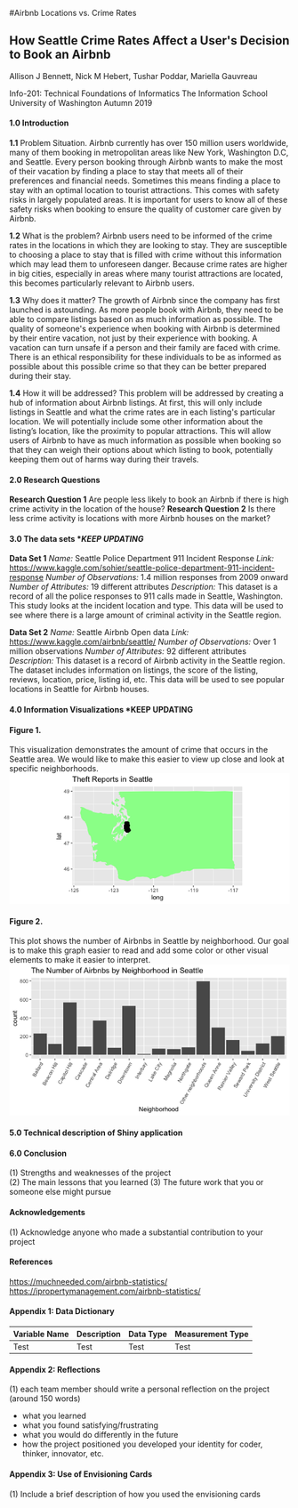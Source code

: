 #Airbnb Locations vs. Crime Rates
## How Seattle Crime Rates Affect a User's Decision to Book an Airbnb
Allison J Bennett, Nick M Hebert, Tushar Poddar, Mariella Gauvreau

Info-201: Technical Foundations of Informatics
The Information School
University of Washington
Autumn 2019

#### 1.0 Introduction
  **1.1** Problem Situation.
  Airbnb currently has over 150 million users worldwide, many of them booking in metropolitan areas like New York, Washington D.C, and Seattle. Every person booking through Airbnb wants to make the most of their vacation by finding a place to stay that meets all of their preferences and financial needs. Sometimes this means finding a place to stay with an optimal location to tourist attractions. This comes with safety risks in largely populated areas. It is important for users to know all of these safety risks when booking to ensure the quality of customer care given by Airbnb.

  **1.2** What is the problem?
  Airbnb users need to be informed of the crime rates in the locations in which they are looking to stay. They are susceptible to choosing a place to stay that is filled with crime without this information which may lead them to unforeseen danger. Because crime rates are higher in big cities, especially in areas where many tourist attractions are located, this becomes particularly relevant to Airbnb users.

  **1.3** Why does it matter?
  The growth of Airbnb since the company has first launched is astounding. As more people book with Airbnb, they need to be able to compare listings based on as much information as possible. The quality of someone's experience when booking with Airbnb is determined by their entire vacation, not just by their experience with booking. A vacation can turn unsafe if a person and their family are faced with crime. There is an ethical responsibility for these individuals to be as informed as possible about this possible crime so that they can be better prepared during their stay.

  **1.4** How it will be addressed?
  This problem will be addressed by creating a hub of information about Airbnb listings. At first, this will only include listings in Seattle and what the crime rates are in each listing's particular location. We will potentially include some other information about the listing’s location, like the proximity to popular attractions. This will allow users of Airbnb to have as much information as possible when booking so that they can weigh their options about which listing to book, potentially keeping them out of harms way during their travels.

#### 2.0 Research Questions
  **Research Question 1**
  Are people less likely to book an Airbnb if there is high crime activity in the location of the house?
  **Research Question 2**
  Is there less crime activity is locations with more Airbnb houses on the market?

#### 3.0 The data sets ****KEEP UPDATING***
  **Data Set 1**
  *Name:* Seattle Police Department 911 Incident Response
  *Link:* https://www.kaggle.com/sohier/seattle-police-department-911-incident-response
  *Number of Observations:* 1.4 million responses from 2009 onward
  *Number of Attributes:* 19 different attributes
  *Description:* This dataset is a record of all the police responses to 911 calls made in Seattle, Washington. This study looks at the incident location and type. This data will be used to see where there is a large amount of criminal activity in the Seattle region.

  **Data Set 2**
  *Name:* Seattle Airbnb Open data
  *Link:* https://www.kaggle.com/airbnb/seattle/
  *Number of Observations:* Over 1 million observations
  *Number of Attributes:* 92 different attributes
  *Description:* This dataset is a record of Airbnb activity in the Seattle region. The dataset includes information on listings, the score of the listing, reviews, location, price, listing id, etc. This data will be used to see popular locations in Seattle for Airbnb houses.

#### 4.0 Information Visualizations *****KEEP UPDATING****

#### Figure 1.
This visualization demonstrates the amount of crime that occurs in the Seattle area. We would like to make this easier to view up close and look at specific neighborhoods.
![wash_plot](pics/wash_plot.png)

#### Figure 2.
This plot shows the number of Airbnbs in Seattle by neighborhood. Our goal is to make this graph easier to read and add some color or other visual elements to make it easier to interpret.
![airbnb_plot](pics/airbnb_plot.png)

#### 5.0 Technical description of Shiny application  

#### 6.0 Conclusion  
(1) Strengths and weaknesses of the project  
(2) The main lessons that you learned
(3) The future work that you or someone else might pursue

#### Acknowledgements
(1) Acknowledge anyone who made a substantial contribution to your project

#### References
https://muchneeded.com/airbnb-statistics/
https://ipropertymanagement.com/airbnb-statistics/

#### Appendix 1: Data Dictionary  
Variable Name | Description | Data Type | Measurement Type  
--- | --- | --- | ---
Test | Test | Test | Test

#### Appendix 2: Reflections  
(1) each team member should write a personal reflection on the project (around 150 words)
- what you learned
- what you found satisfying/frustrating
- what you would do differently in the future
- how the project positioned you developed your identity for coder, thinker, innovator, etc.

#### Appendix 3: Use of Envisioning Cards  
(1) Include a brief description of how you used the envisioning cards
